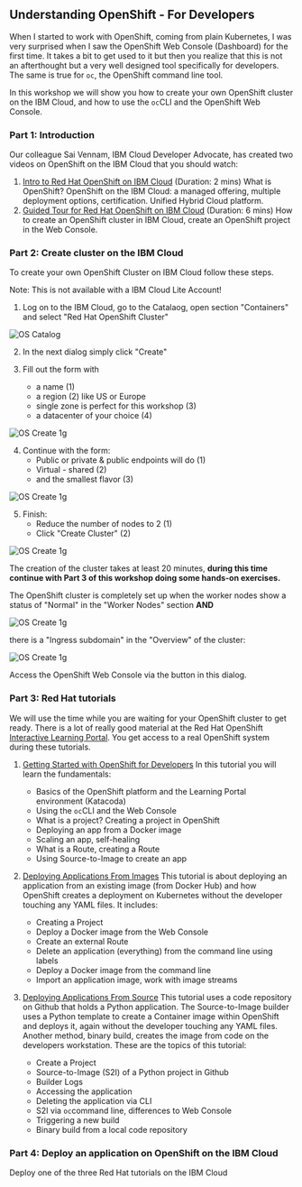 ## Understanding OpenShift - For Developers

When I started to work with OpenShift, coming from plain Kubernetes, I was very surprised when I saw the OpenShift Web Console (Dashboard) for the first time. It takes a bit to get used to it but then you realize that this is not an afterthought but a very well designed tool specifically for developers. The same is true for `oc`, the OpenShift command line tool. 

In this workshop we will show you how to create your own OpenShift cluster on the IBM Cloud, and how to use the `oc`CLI and the OpenShift Web Console.



### Part 1: Introduction

Our colleague Sai Vennam, IBM Cloud Developer Advocate, has created two videos on OpenShift on the IBM Cloud that you should watch:

1. <a href="https://www.youtube.com/watch?v=hdwDMsDF9J8" target="blank">Intro to Red Hat OpenShift on IBM Cloud</a> (Duration: 2 mins)
   What is OpenShift? OpenShift on the IBM Cloud: a managed offering, multiple deployment options, certification. Unified Hybrid Cloud platform.
2. <a href="https://www.youtube.com/watch?v=l4Vrj7mkxhQ" target="blank">Guided Tour for Red Hat OpenShift on IBM Cloud</a> (Duration: 6 mins) 
   How to create an OpenShift cluster in IBM Cloud, create an OpenShift project in the Web Console.

### Part 2: Create cluster on the IBM Cloud

To create your own OpenShift Cluster on IBM Cloud follow these steps. 

Note: This is not available with a IBM Cloud Lite Account!

1. Log on to the IBM Cloud, go to the Catalaog, open section "Containers" and select "Red Hat OpenShift Cluster"

![OS Catalog](images/os_cloud_catalog.png)

2. In the next dialog simply click "Create"

3. Fill out the form with
   * a name (1)
   * a region (2) like US or Europe
   * single zone is perfect for this workshop (3)
   * a datacenter of your choice (4)

![OS Create 1g](images/os_create_cluster1.png)

4. Continue with the form:
    * Public or private & public endpoints will do (1)
    * Virtual - shared (2)
    * and the smallest flavor (3)

![OS Create 1g](images/os_create_cluster2.png)   

5. Finish:
   * Reduce the number of nodes to 2 (1)
   * Click "Create Cluster" (2)

![OS Create 1g](images/os_create_cluster3.png)  

The creation of the cluster takes at least 20 minutes, __during this time continue with Part 3 of this workshop doing some hands-on exercises.__

The OpenShift cluster is completely set up when the worker nodes show a status of "Normal" in the "Worker Nodes" section __AND__

![OS Create 1g](images/os_worker_rdy.png)

there is a "Ingress subdomain" in the "Overview" of the cluster:

![OS Create 1g](images/os_worker_rdy2.png)

Access the OpenShift Web Console via the button in this dialog. 

### Part 3: Red Hat tutorials 

We will use the time while you are waiting for your OpenShift cluster to get ready. There is a lot of really good material at the Red Hat OpenShift [Interactive Learning Portal](https://learn.openshift.com/). You get access to a real OpenShift system during these tutorials.

1) [Getting Started with OpenShift for Developers](https://learn.openshift.com/introduction/getting-started/)
In this tutorial you will learn the fundamentals:
   * Basics of the OpenShift platform and the Learning Portal environment (Katacoda)
   * Using the `oc`CLI and the Web Console
   * What is a project? Creating a project in OpenShift
   * Deploying an app from a Docker image
   * Scaling an app, self-healing
   * What is a Route, creating a Route
   * Using Source-to-Image to create an app


2) [Deploying Applications From Images](https://learn.openshift.com/introduction/deploying-images/)
This tutorial is about deploying an application from an existing image (from Docker Hub) and how OpenShift creates a deployment on Kubernetes without the developer touching any YAML files. It includes:

   * Creating a Project
   * Deploy a Docker image from the Web Console
   * Create an external Route
   * Delete an application (everything) from the command line using labels
   * Deploy a Docker image from the command line
   * Import an application image, work with image streams


3) [Deploying Applications From Source](https://learn.openshift.com/introduction/deploying-python/)
This tutorial uses a code repository on Github that holds a Python application. The Source-to-Image builder uses a Python template to create a Container image within OpenShift and deploys it, again without the developer touching any YAML files. Another method, binary build, creates the image from code on the developers workstation. These are the topics of this tutorial:  
   * Create a Project
   * Source-to-Image (S2I) of a Python project in Github
   * Builder Logs
   * Accessing the application
   * Deleting the application via CLI
   * S2I via `oc`command line, differences to Web Console
   * Triggering a new build
   * Binary build from a local code repository


### Part 4: Deploy an application on OpenShift on the IBM Cloud
Deploy one of the three Red Hat tutorials on the IBM Cloud